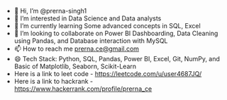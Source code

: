 - 👋 Hi, I’m @prerna-singh1
- 👀 I’m interested in Data Science and Data analysts
- 🌱 I’m currently learning Some advanced concepts in SQL, Excel
- 💞️ I’m looking to collaborate on Power BI Dashboarding, Data Cleaning using Pandas, and Database interaction with MySQL
- 📫 How to reach me prerna.ce@gmail.com
- 😄 Tech Stack: Python, SQL, Pandas, Power BI, Excel, Git, NumPy, and Basic of Matplotlib, Seaborn, Scikit-Learn
-  Here is a link to leet code - https://leetcode.com/u/user4687JQ/
-  Here is a link to hackrank - https://www.hackerrank.com/profile/prerna_ce
  

<!--
Prerna-singh1/Prerna-singh1 is a ✨ special ✨ repository because its `README.md` (this file) appears on your GitHub profile.
You can click the Preview link to take a look at your changes.
--->
